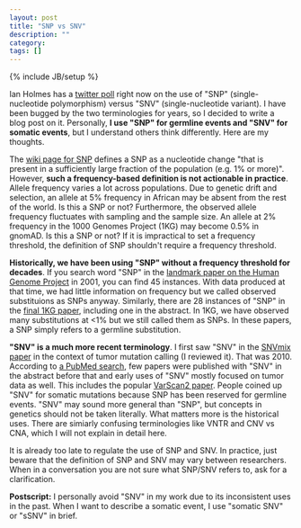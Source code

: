 ```yaml
---
layout: post
title: "SNP vs SNV"
description: ""
category: 
tags: []
---
```

{% include JB/setup %}

Ian Holmes has a [twitter poll][poll] right now on the use of "SNP"
(single-nucleotide polymorphism) versus "SNV" (single-nucleotide variant). I
have been bugged by the two terminologies for years, so I decided to write a
blog post on it. Personally, **I use "SNP" for germline events and "SNV" for
somatic events**, but I understand others think differently. Here are my
thoughts.

The [wiki page for SNP][snp-wiki] defines a SNP as a nucleotide change "that is
present in a sufficiently large fraction of the population (e.g. 1% or more)".
However, **such a frequency-based definition is not actionable in practice**.
Allele frequency varies a lot across populations. Due to genetic drift and
selection, an allele at 5% frequency in African may be absent from the rest of
the world. Is this a SNP or not? Furthermore, the observed allele frequency 
fluctuates with sampling and the sample size. An allele at 2% frequency in the
1000 Genomes Project (1KG) may become 0.5% in gnomAD. Is this a SNP or not? If
it is impractical to set a frequency threshold, the definition of SNP shouldn't
require a frequency threshold.

**Historically, we have been using "SNP" without a frequency threshold for
decades**. If you search word "SNP" in the [landmark paper on the Human Genome
Project][hgp-paper] in 2001, you can find 45 instances. With data produced at
that time, we had little information on frequency but we called observed
substituions as SNPs anyway. Similarly, there are 28 instances of "SNP" in the
[final 1KG paper][1kg-paper], including one in the abstract. In 1KG, we have
observed many substitutions at &lt;1% but we still called them as SNPs.
In these papers, a SNP simply refers to a germline substitution.

**"SNV" is a much more recent terminology**. I first saw "SNV" in the [SNVmix
paper][snvmix-paper] in the context of tumor mutation calling (I reviewed it).
That was 2010.  According to [a PubMed search][pubmed-search], few papers were
published with "SNV" in the abstract before that and early uses of "SNV" mostly
focused on tumor data as well. This includes the popular [VarScan2
paper][vs2-paper]. People coined up "SNV" for somatic mutations because SNP has
been reserved for germline events. "SNV" may sound more general than "SNP", but
concepts in genetics should not be taken literally. What matters more is the
historical uses. There are simiarly confusing terminologies like VNTR and CNV
vs CNA, which I will not explain in detail here.

It is already too late to regulate the use of SNP and SNV. In practice, just
beware that the definition of SNP and SNV may vary between researchers. When
in a conversation you are not sure what SNP/SNV refers to, ask for a
clarification.

**Postscript:** I personally avoid "SNV" in my work due to its inconsistent
uses in the past. When I want to describe a somatic event, I use "somatic SNV"
or "sSNV" in brief.

[poll]: https://twitter.com/ianholmes/status/1371523573861339141
[snp-wiki]: https://en.wikipedia.org/wiki/Single-nucleotide_polymorphism
[hgp-paper]: https://www.nature.com/articles/35057062
[1kg-paper]: https://www.nature.com/articles/nature15393
[snvmix-paper]: https://pubmed.ncbi.nlm.nih.gov/20130035/
[pubmed-search]: https://pubmed.ncbi.nlm.nih.gov/?term=%28"single+nucleotide+variants"%5Btiab%5D+OR+"single+nucleotide+variant"%5Btiab%5D%29+SNV%5Btiab%5D&filter=dates.1000%2F1%2F1-2011&filter=dates.1000%2F1%2F1-1980
[vs2-paper]: https://pubmed.ncbi.nlm.nih.gov/22300766/
